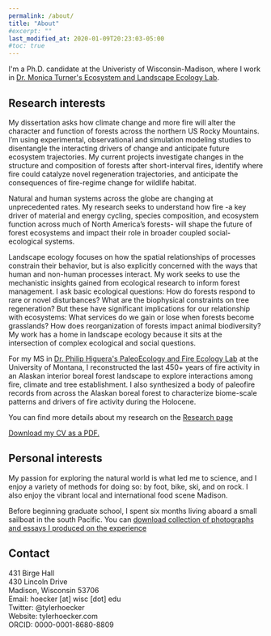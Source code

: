 ```yaml
---
permalink: /about/
title: "About"
#excerpt: ""
last_modified_at: 2020-01-09T20:23:03-05:00
#toc: true
---
```


I'm a Ph.D. candidate at the Univeristy of Wisconsin-Madison, where I work in [Dr. Monica Turner's Ecosystem and Landscape Ecology Lab](http://landscape.zoology.wisc.edu/index.html). 

##  Research interests 

My dissertation asks how climate change and more fire will alter the character and function of forests across the northern US Rocky Mountains. I’m using experimental, observational and simulation modeling studies to disentangle the interacting drivers of change and anticipate future ecosystem trajectories. My current projects investigate changes in the structure and composition of forests after short-interval fires, identify where fire could catalyze novel regeneration trajectories, and anticipate the consequences of fire-regime change for wildlife habitat.

Natural and human systems across the globe are changing at unprecedented rates. My research seeks to understand how fire -a key driver of material and energy cycling, species composition, and ecosystem function across much of North America’s forests- will shape the future of forest ecosystems and impact their role in broader coupled social-ecological systems. 

Landscape ecology focuses on how the spatial relationships of processes constrain their behavior, but is also explicitly concerned with the ways that human and non-human processes interact. My work seeks to use the mechanistic insights gained from ecological research to inform forest management. I ask basic ecological questions: How do forests respond to rare or novel disturbances? What are the biophysical constraints on tree regeneration? But these have significant implications for our relationship with ecosystems: What services do we gain or lose when forests become grasslands? How does reorganization of forests impact animal biodiversity? My work has a home in landscape ecology because it sits at the intersection of complex ecological and social questions.

For my MS in [Dr. Philip Higuera's PaleoEcology and Fire Ecology Lab](https://www.cfc.umt.edu/research/paleoecologylab/) at the University of Montana, I reconstructed the last 450+ years of fire activity in an Alaskan interior boreal forest landscape to explore interactions among fire, climate and tree establishment. I also synthesized a body of paleofire records from across the Alaskan boreal forest to characterize biome-scale patterns and drivers of fire activity during the Holocene. 

You can find more details about my research on the [Research page](/research/)

[Download my CV as a PDF.](/assets/pdfs/hoecker_cv_2019_03_10.pdf)

##  Personal interests 

My passion for exploring the natural world is what led me to science, and I enjoy a variety of methods for doing so: by foot, bike, ski, and on rock. I also enjoy the vibrant local and international food scene Madison.

Before beginning graduate school, I spent six months living aboard a small sailboat in the south Pacific. You can [download collection of photographs and essays I produced on the experience](/assets/pdfs/hoecker_cv_2019_03_10.pdf)

## Contact

431 Birge Hall  
430 Lincoln Drive   
Madison, Wisconsin 53706   
Email: hoecker [at] wisc [dot] edu  
Twitter: @tylerhoecker  
Website: tylerhoecker.com  
ORCID: 0000-0001-8680-8809  


